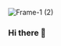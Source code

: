 ![Frame-1 (2)](https://github.com/Julivito22/Julivito22/assets/122409390/af6f4826-aa50-4401-ba5b-3ae35f4fccf4)

### Hi there 👋


